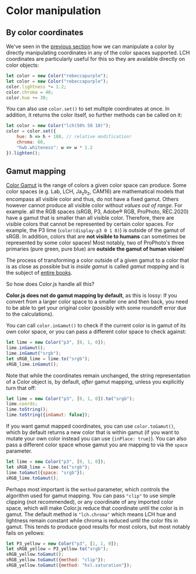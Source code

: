 # Color manipulation

## By color coordinates

We've seen in the [previous section](the-color-object) how we can manipulate a color
by directly manipulating coordinates in any of the color spaces supported.
LCH coordinates are particularly useful for this so they are available directly on color objects:

```js
let color = new Color("rebeccapurple");
let color = new Color("rebeccapurple");
color.lightness *= 1.2;
color.chroma = 40;
color.hue += 30;
```

You can also use `color.set()` to set multiple coordinates at once.
In addition, it returns the color itself, so further methods can be called on it:

```js
let color = new Color("lch(50% 50 10)");
color = color.set({
	hue: h => h + 180, // relative modification!
	chroma: 60,
	"hwb.whiteness": w => w * 1.2
}).lighten();
```

## Gamut mapping

[Color Gamut](https://en.wikipedia.org/wiki/Gamut) is the range of colors a given color space can produce.
Some color spaces (e.g. Lab, LCH, Ja<sub>z</sub>b<sub>z</sub>, CAM16) are mathematical models that encompass all visible color
and thus, do not have a fixed gamut.
Others however cannot produce all visible color without *values out of range*.
For example. all the RGB spaces (sRGB, P3, Adobe® RGB, ProPhoto, REC.2020) have a gamut that is smaller than all visible color.
Therefore, there are visible colors that cannot be represented by certain color spaces.
For example, the P3 lime (`color(display-p3 0 1 0)`) is outside of the gamut of sRGB.
In addition, colors that are **not visible to humans** can sometimes be represented by some color spaces!
Most notably, two of ProPhoto's three primaries (pure green, pure blue) are **outside the gamut of human vision**!

The process of transforming a color outside of a given gamut to a color that is as close as possible but is *inside gamut* is called *gamut mapping* and is the subject of [entire books](https://www.google.com/books/edition/Color_Gamut_Mapping/Yy0uK3pvfRMC?hl=en&gbpv=1&printsec=frontcover).

So how does Color.js handle all this?

**Color.js does not do gamut mapping by default**, as this is lossy: If you convert from a larger color space to a smaller one and then back, you need to be able to get your original color (possibly with some roundoff error due to the calculations).

You can call `color.inGamut()` to check if the current color is in gamut of its own color space, or you can pass a different color space to check against:

```js
let lime = new Color("p3", [0, 1, 0]);
lime.inGamut();
lime.inGamut("srgb");
let sRGB_lime = lime.to("srgb");
sRGB_lime.inGamut();
```

Note that while the coordinates remain unchanged, the string representation of a Color object is, by default, _after_ gamut mapping, unless you explicitly turn that off:

```js
let lime = new Color("p3", [0, 1, 0]).to("srgb");
lime.coords;
lime.toString();
lime.toString({inGamut: false});
```


If you want gamut mapped coordinates, you can use `color.toGamut()`, which by default returns a new color that is within gamut (if you want to mutate your own color instead you can use `{inPlace: true}`).
You can also pass a different color space whose gamut you are mapping to via the `space` parameter.

```js
let lime = new Color("p3", [0, 1, 0]);
let sRGB_lime = lime.to("srgb");
lime.toGamut({space: "srgb"});
sRGB_lime.toGamut();
```

Perhaps most important is the `method` parameter, which controls the algorithm used for gamut mapping.
You can pass `"clip"` to use simple clipping (not recommended), or any coordinate of any imported color space, which will make Color.js reduce that coordinate until the color is in gamut.
The default method is `"lch.chroma"` which means LCH hue and lightness remain constant while chroma is reduced until the color fits in gamut.
This tends to produce good results for most colors, but most notably fails on yellows:

```js
let P3_yellow = new Color("p3", [1, 1, 0]);
let sRGB_yellow = P3_yellow.to("srgb");
sRGB_yellow.toGamut();
sRGB_yellow.toGamut({method: "clip"});
sRGB_yellow.toGamut({method: "hsl.saturation"});
```
